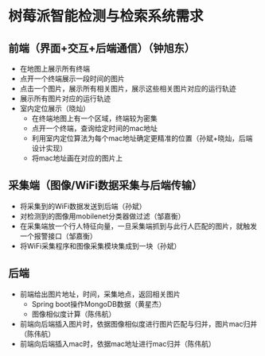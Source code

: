 # 树莓派智能检测与检索系统需求
## 前端（界面+交互+后端通信）（钟旭东）
- 在地图上展示所有终端
- 点开一个终端展示一段时间的图片
- 点击一个图片，展示所有相关图片，展示这些相关图片对应的运行轨迹
- 展示所有图片对应的运行轨迹
- 室内定位展示（晓灿）
  - 在终端地图上有一个区域，终端较为密集
  - 点开一个终端，查询给定时间的mac地址
  - 利用室内定位算法为每个mac地址确定更精准的位置（孙斌+晓灿，后端设计实现）
  - 将mac地址画在对应的图片上

## 采集端（图像/WiFi数据采集与后端传输）
- 将采集到的WiFi数据发送到后端（孙斌）
- 对检测到的图像用mobilenet分类器做过滤（邹嘉衡）
- 在采集端放一个行人特征向量，一旦采集端抓到与此行人匹配的图片，就触发一个报警接口（邹嘉衡）
- 将WiFi采集程序和图像采集模块集成到一块（孙斌）

## 后端
- 前端给出图片地址，时间，采集地点，返回相关图片
  - Spring boot操作MongoDB数据（黄星杰）
  - 图像相似度计算（陈伟航）
- 前端向后端插入图片时，依据图像相似度进行图片匹配与归并，图片mac归并（陈伟航）
- 前端向后端插入mac时，依据mac地址进行mac归并（陈伟航）

